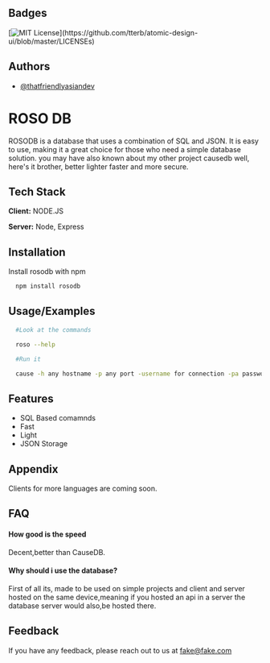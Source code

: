 
## Badges

[![MIT License](https://img.shields.io/apm/l/atomic-design-ui.svg?)](https://github.com/tterb/atomic-design-ui/blob/master/LICENSEs)
## Authors

- [@thatfriendlyasiandev](https://www.github.com/babymonie)


# ROSO DB

ROSODB is a database that uses a combination of SQL and JSON. It is easy to use, making it a great choice for those who need a simple database solution.
you may have also known about my other project causedb well, here's it brother, better lighter faster and more secure.


## Tech Stack

**Client:** NODE.JS

**Server:** Node, Express


## Installation

Install rosodb with npm

```bash
  npm install rosodb
```
    
## Usage/Examples

```bash
  #Look at the commands

  roso --help

  #Run it

  cause -h any hostname -p any port -username for connection -pa password for connection
```

## Features

- SQL Based comamnds
- Fast
- Light
- JSON Storage

## Appendix

Clients for more languages are coming soon.


## FAQ

#### How good is the speed

Decent,better than CauseDB.

#### Why should i use the database?

First of all its, made to be used on simple projects and client and server hosted on the same device,meaning if you hosted an api in a server the database server would also,be hosted there.
## Feedback

If you have any feedback, please reach out to us at fake@fake.com

